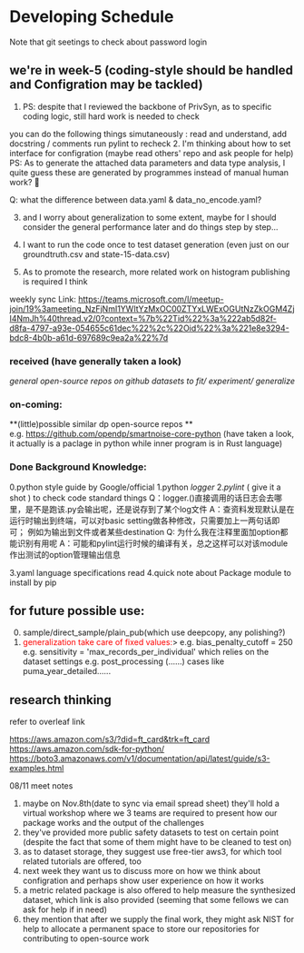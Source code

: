 # Developing Schedule
Note that git seetings to check about password login
## we're in week-5 (coding-style should be handled and Configration may be tackled)
1. PS: despite that I reviewed the backbone of PrivSyn, as to specific coding logic,
still hard work is needed to check 

you can do the following things simutaneously : 
read and understand,
add docstring / comments 
run pylint  to recheck
2. I'm thinking about how to set interface for configration 
   (maybe read others' repo and ask people for help) 
PS: As to generate the attached data parameters and data type analysis, I quite guess these are generated by programmes instead of manual human work? 🤣

Q: what the difference between data.yaml & data_no_encode.yaml?


3. and I worry about generalization to some extent, maybe for I should consider the general performance later and do things step by step...
4. I want to run the code once to test dataset generation (even just on our groundtruth.csv and state-15-data.csv) 

5. As to promote the research, more related work on histogram publishing is required I think







weekly sync Link:
https://teams.microsoft.com/l/meetup-join/19%3ameeting_NzFjNmI1YWItYzMxOC00ZTYxLWExOGUtNzZkOGM4ZjI4NmJh%40thread.v2/0?context=%7b%22Tid%22%3a%222ab5d82f-d8fa-4797-a93e-054655c61dec%22%2c%22Oid%22%3a%221e8e3294-bdc8-4b0b-a61d-697689c9ea2a%22%7d
### received (have generally taken a look)
*general open-source repos on github*
*datasets to fit/ experiment/ generalize*

### on-coming:
**(little)possible similar dp open-source repos **  
   e.g. https://github.com/opendp/smartnoise-core-python (have taken a look, it actually is a paclage in python while inner program is in Rust language)


### Done Background Knowledge:
0.python style guide by Google/official
1.python *logger*
2.*pylint* ( give it a shot ) to check code standard things 
Q：logger.()直接调用的话日志会去哪里，是不是跑该.py会输出呢，还是说存到了某个log文件
A：查资料发现默认是在运行时输出到终端，可以对basic setting做各种修改，只需要加上一两句话即可；
例如为输出到文件或者某些destination
Q:  为什么我在注释里面加option都能识别有用呢
A：可能和pylint运行时候的编译有关，总之这样可以对该module作出测试的option管理输出信息

3.yaml language specifications read
4.quick note about Package module to install by pip
   
## for future possible use: 
0. sample/direct_sample/plain_pub(which use deepcopy, any polishing?)
1. <font color=red>generalization take care of fixed values:</font>>
   e.g.
    bias_penalty_cutoff = 250
   e.g.
    sensitivity = 'max_records_per_individual' which relies on the dataset settings
   e.g.
    post_processing (......)
    cases like puma_year_detailed......
## research thinking
refer to overleaf link




https://aws.amazon.com/s3/?did=ft_card&trk=ft_card
https://aws.amazon.com/sdk-for-python/
https://boto3.amazonaws.com/v1/documentation/api/latest/guide/s3-examples.html

08/11 meet notes
1. maybe on Nov.8th(date to sync via email spread sheet) they'll hold a virtual workshop where we 3 teams are required to present how our package works and the output of the challenges
2. they've provided more public safety datasets to test on certain point (despite the fact that some of them might have to be cleaned to test on)
3. as to dataset storage, they suggest use free-tier aws3, for which tool related tutorials are offered, too
4. next week they want us to discuss more on how we think about configration and perhaps show user experience on how it works
5. a metric related package is also offered to help measure the synthesized dataset, which link is also provided (seeming that some fellows we can ask for help if in need)
6. they mention that after we supply the final work, they might ask NIST for help to allocate a permanent space to store our repositories for contributing to open-source work